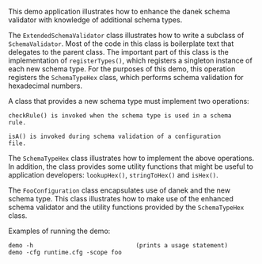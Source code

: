 This demo application illustrates how to enhance the danek schema
validator with knowledge of additional schema types.

The `ExtendedSchemaValidator` class illustrates how to write a subclass
of `SchemaValidator`. Most of the code in this class is boilerplate text
that delegates to the parent class. The important part of this class is
the implementation of `registerTypes()`, which registers a singleton
instance of each new schema type. For the purposes of this demo, this
operation registers the `SchemaTypeHex` class, which performs schema
validation for hexadecimal numbers.

A class that provides a new schema type must implement two operations:

```
checkRule() is invoked when the schema type is used in a schema
rule.

isA() is invoked during schema validation of a configuration
file.
```

The `SchemaTypeHex` class illustrates how to implement the above
operations. In addition, the class provides some utility functions that
might be useful to application developers: `lookupHex()`, `stringToHex()`
and `isHex()`.

The `FooConfiguration` class encapsulates use of danek and the new
schema type. This class illustrates how to make use of the enhanced
schema validator and the utility functions provided by the
`SchemaTypeHex` class.

Examples of running the demo:

```
demo -h                             (prints a usage statement)
demo -cfg runtime.cfg -scope foo
```

